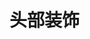 # 头部装饰

<script setup>
    let data=[{name:'头部装饰',code:'AnDeckHeader3'}]
</script>

<element :data="data"></element>

